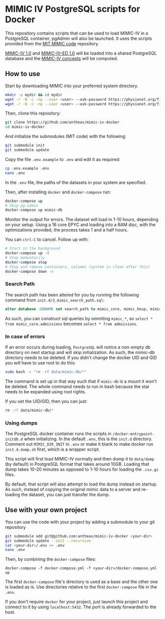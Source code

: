 # MIMIC IV PostgreSQL scripts for Docker
This repository contains scripts that can be used to load MIMIC-IV in a PostgreSQL container,
pgAdmin will also be launched.
It uses the scripts provided from the [MIT MIMIC code](https://github.com/MIT-LCP/mimic-code) repository.

[MIMIC-IV 1.0](https://physionet.org/content/mimiciv/1.0/) and 
[MIMIC-IV-ED 1.0](https://physionet.org/content/mimic-iv-ed/1.0/) will be loaded
into a shared PostgreSQL database and the 
[MIMIC-IV concepts](https://github.com/MIT-LCP/mimic-code/tree/main/mimic-iv/concepts)
will be computed.


## How to use
Start by downloading MIMIC into your preferred system directory.
``` bash
mkdir -p mydir && cd mydir
wget -r -N -c -np --user <user> --ask-password https://physionet.org/files/mimiciv/1.0/
wget -r -N -c -np --user <user> --ask-password https://physionet.org/files/mimic-iv-ed/1.0/
```
Then, clone this repository:
``` bash
git clone https://github.com/antheas/mimic-iv-docker
cd mimic-iv-docker
```
And initialize the submodules (MIT code) with the following:
``` bash
git submodule init
git submodule update
```
Copy the file `.env.example` to `.env` and edit it as required:
``` bash
cp .env.example .env
nano .env
```
In the `.env` file, the paths of the datasets in your system are specified.

Then, after installing `docker` and `docker-compose` run:
``` bash
docker-compose up
# Skip pg-admin
docker-compose up mimic-db
```
Monitor the output for errors.
The dataset will load in 1-10 hours, depending on your setup.
Using a 16 core EPYC and loading into a RAM disc, with the optimizations provided,
the process takes 1 and a half hours.

You can `ctrl-C` to cancel.
Follow up with:
``` bash
# Start in the background
docker-compose up -d
# Stop momuntarily
docker-compose stop
# Stop and remove containers, volumes (system is clean after this)
docker-compose down -v
```

### Search Path
The search path has been altered for you by running the following command from
`init.d/3_mimic_search_path.sql`:
``` sql
alter database :DBNAME set search_path to mimic_core, mimic_hosp, mimic_icu, mimic_ed;
```
As such, you can construct sql queries by ommiting `mimic_*`, so
`select * from mimic_core.admissions` becomes `select * from admissions`.

### In case of errors
If an error occurs during loading, `PostgreSQL` will notice a non-empty db directory
on next startup and will skip initialization.
As such, the mimic-db directory needs to be deleted.
If you didn't change the docker UID and GID you will have to use root to do this:
``` bash
sudo bash -c "rm -rf data/mimic-db/*"  
```
The command is set up in that way such that if `mimic-db` is a mount it won't be
deleted.
The whole command needs to run in bash because the star needs to be expanded using
root rights. 

If you set the UID/GID, then you can just:
``` bash
rm -rf data/mimic-db/*
```

### Using dumps
The PostgreSQL docker container runs the scripts in `/docker-entrypoint-initdb.d`
when initializing.
In the default `.env`, this is the `init.d` directory.
Comment out `MIMIC_DIR_INIT` in `.env` or make it blank to make docker run
`init.d.dump.sh` first, which is a wrapper script.

This script will first load MIMIC-IV normally and then dump it
to `data/dump` (by default) in PostgreSQL format that takes around
10GB.
Loading that dump takes 10-20 minutes as opposed to 1-10 hours for
loading the `.csv.gz` files.

By default, that script will also attempt to load the dump instead on startup.
As such, instead of copying the original mimic data to a server and re-loading
the dataset, you can just transfer the dump.

## Use with your own project
You can use the code with your project by adding a submodule to your git repository
``` bash
git submodule add git@github.com:antheas/mimic-iv-docker <your-dir>
git submodule update --init --recursive
cat <your-dir>/.env >> .env
nano .env
```
Then, by combining the `docker-compose` files:
```
docker-compose -f docker-compose.yml -f <your-dir>/docker-compose.yml up
```
The first `docker-compose` file's directory is used as a base and the other one
is loaded as is.
Use directories relative to the first `docker-compose` file in the `.env`.

If you don't require `docker` for your project, just launch this project and
connect to it by using `localhost:5432`.
The port is already forwarded to the host.